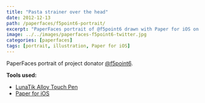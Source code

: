 ```yaml
---
title: "Pasta strainer over the head"
date: 2012-12-13
path: /paperfaces/f5point6-portrait/
excerpt: "PaperFaces portrait of @f5point6 drawn with Paper for iOS on an iPad."
image: ../../images/paperfaces-f5point6-twitter.jpg
categories: [paperfaces]
tags: [portrait, illustration, Paper for iOS]
---
```


PaperFaces portrait of project donator [@f5point6](https://twitter.com/f5point6).

**Tools used:**

- [LunaTik Alloy Touch Pen](https://www.amazon.com/gp/product/B00821TR7G/ref=as_li_ss_tl?ie=UTF8&tag=mademist-20&linkCode=as2&camp=1789&creative=390957&creativeASIN=B00821TR7G)
- [Paper for iOS](https://paper.bywetransfer.com/)
